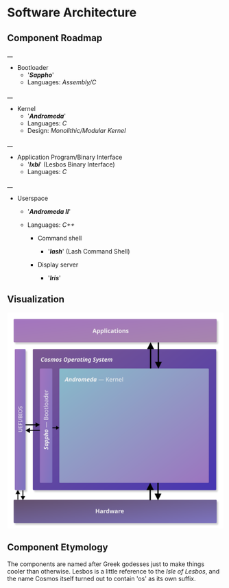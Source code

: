 # Software Architecture

## Component Roadmap

__

- Bootloader
    - '***Sappho***'
    - Languages: *Assembly/C*

__

- Kernel
    - '***Andromeda***'
    - Languages: *C*
    - Design: *Monolithic/Modular Kernel*

__

- Application Program/Binary Interface
    - '***lxbi***'
        (Lesbos Binary Interface)
    - Languages: *C*

__

- Userspace

    - '***Andromeda II***'
    - Languages: *C++*

        - Command shell
            - '***lash***'
                (Lash Command Shell)

        - Display server
            - '***Iris***'

## Visualization

![Graphic](resources/architecture.png)

## Component Etymology

The components are named after Greek godesses just to make things cooler than otherwise. Lesbos is a little reference to the *Isle of Lesbos*, and the name Cosmos itself turned out to contain 'os' as its own suffix.